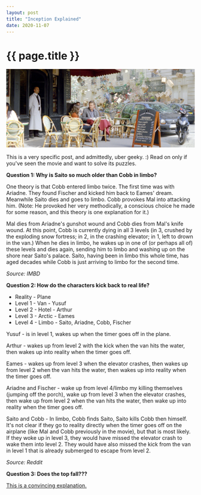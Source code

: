 ```yaml
---
layout: post
title: "Inception Explained"
date: 2020-11-07
---
```

<h1>{{ page.title }}</h1>
<p><img src="/static/img/inception.jpeg" width="650"/></p>

<p>This is a very specific post, and admittedly, uber geeky. :)  Read on only if you've seen the movie and want to solve its puzzles.</p>

<p><b>Question 1: Why is Saito so much older than Cobb in limbo?</b></p>
<p> One theory is that Cobb entered limbo twice. The first time was with Ariadne. They found Fischer and kicked him back to Eames' dream. Meanwhile Saito dies and goes to limbo. Cobb provokes Mal into attacking him. (Note: He provoked her very methodically, a conscious choice he made for some reason, and this theory is one explanation for it.) </p>
<p>Mal dies from Ariadne's gunshot wound and Cobb dies from Mal's knife wound. At this point, Cobb is currently dying in all 3 levels (in 3, crushed by the exploding snow fortress; in 2, in the crashing elevator; in 1, left to drown in the van.) When he dies in limbo, he wakes up in one of (or perhaps all of) these levels and dies again, sending him to limbo and washing up on the shore near Saito's palace. Saito, having been in limbo this whole time, has aged decades while Cobb is just arriving to limbo for the second time. </p>

<p><i>Source: IMBD</i></p>



<p>
<b> Question 2: How do the characters kick back to real life? </b> 
</p>

<ul>
<li>Reality - Plane </li>
<li>Level 1 - Van - Yusuf </li>
<li>Level 2 - Hotel - Arthur </li>
<li>Level 3 - Arctic - Eames </li>
<li>Level 4 - Limbo - Saito, Ariadne, Cobb, Fischer </li>
</ul>

<p>Yusuf - is in level 1, wakes up when the timer goes off in the plane.</p>
<p>Arthur - wakes up from level 2 with the kick when the van hits the water, then wakes up into reality when the timer goes off. </p>
<p>Eames - wakes up from level 3 when the elevator crashes, then wakes up from level 2 when the van hits the water, then wakes up into reality when the timer goes off. </p>
<p>Ariadne and Fischer - wake up from level 4/limbo my killing themselves (jumping off the porch), wake up from level 3 when the elevator crashes, then wake up from level 2 when the van hits the water, then wake up into reality when the timer goes off.
<p>Saito and Cobb - In limbo, Cobb finds Saito, Saito kills Cobb then himself. It's not clear if they go to reality directly when the timer goes off on the airplane (like Mal and Cobb previously in the movie), but that is most likely.  If they woke up in level 3, they would have missed the elevator crash to wake them into level 2.  They would have also missed the kick from the van in level 1 that is already submerged to escape from level 2.  
</p>

<p><i>Source: Reddit</i></p>

<p>
<b> Question 3: Does the top fall???</b> 
</p>


<p><a href="https://filmschoolrejects.com/inception-ending-explained/" target="_blank">This is a convincing explanation.</a></p>




